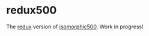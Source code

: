 # redux500

The [redux](https://github.com/rackt/redux) version of [isomorphic500](http://github.com/gpbl/isomorphic500). Work in progress!
